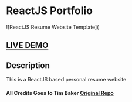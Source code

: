 # ReactJS Portfolio      


![ReactJS Resume Website Template](

## <a href="https://pratiksutar.netlify.app/">LIVE DEMO</a>

## Description
This is a ReactJS based personal resume website

#### All Credits Goes to Tim Baker <a href='https://github.com/tbakerx/react-resume-template'>Original Repo</a>
